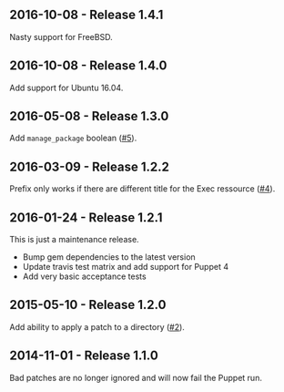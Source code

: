 ## 2016-10-08 - Release 1.4.1

Nasty support for FreeBSD.

## 2016-10-08 - Release 1.4.0

Add support for Ubuntu 16.04.

## 2016-05-08 - Release 1.3.0

Add `manage_package` boolean ([#5](https://github.com/tohuwabohu/puppet-patch/pull/5)).

## 2016-03-09 - Release 1.2.2

Prefix only works if there are different title for the Exec ressource ([#4](https://github.com/tohuwabohu/puppet-patch/pull/4)).

## 2016-01-24 - Release 1.2.1

This is just a maintenance release.

* Bump gem dependencies to the latest version
* Update travis test matrix and add support for Puppet 4
* Add very basic acceptance tests

## 2015-05-10 - Release 1.2.0

Add ability to apply a patch to a directory ([#2](https://github.com/tohuwabohu/puppet-patch/pull/2)).

## 2014-11-01 - Release 1.1.0

Bad patches are no longer ignored and will now fail the Puppet run.
